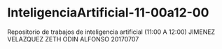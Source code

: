 # InteligenciaArtificial-11-00a12-00
Repositorio de trabajos de inteligencia artificial (11:00 A 12:00)
JIMENEZ VELAZQUEZ ZETH ODIN ALFONSO 20170707
